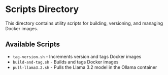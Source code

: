 # Scripts Directory

This directory contains utility scripts for building, versioning, and managing Docker images.

## Available Scripts

- `tag-version.sh` - Increments version and tags Docker images
- `build-and-tag.sh` - Builds and tags Docker images
- `pull-llama3.2.sh` - Pulls the Llama 3.2 model in the Ollama container
